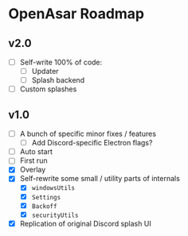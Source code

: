 # OpenAsar Roadmap

## v2.0
- [ ] Self-write 100% of code:
  - [ ] Updater
  - [ ] Splash backend
- [ ] Custom splashes

## v1.0
- [ ] A bunch of specific minor fixes / features
  - [ ] Add Discord-specific Electron flags?
- [ ] Auto start
- [ ] First run
- [X] Overlay
- [X] Self-rewrite some small / utility parts of internals
  - [X] `windowsUtils`
  - [X] `Settings`
  - [X] `Backoff`
  - [X] `securityUtils`
- [X] Replication of original Discord splash UI

